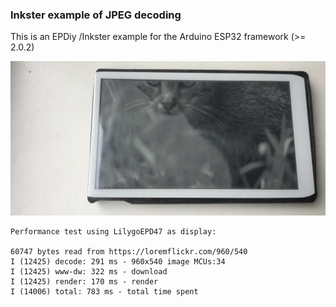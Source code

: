 ### Inkster example of JPEG decoding

This is an EPDiy /Inkster example for the Arduino ESP32 framework (>= 2.0.2)

![cat](assets/demo_readme.jpg)


```
Performance test using LilygoEPD47 as display:

60747 bytes read from https://loremflickr.com/960/540
I (12425) decode: 291 ms - 960x540 image MCUs:34
I (12425) www-dw: 322 ms - download
I (12425) render: 170 ms - render
I (14006) total: 783 ms - total time spent

```